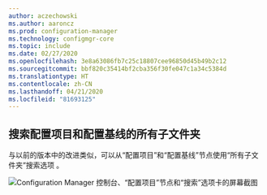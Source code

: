 ```yaml
---
author: aczechowski
ms.author: aaroncz
ms.prod: configuration-manager
ms.technology: configmgr-core
ms.topic: include
ms.date: 02/27/2020
ms.openlocfilehash: 3e8a63086fb7c25c18807cee96850d45b49b2c12
ms.sourcegitcommit: bbf820c35414bf2cba356f30fe047c1a34c5384d
ms.translationtype: HT
ms.contentlocale: zh-CN
ms.lasthandoff: 04/21/2020
ms.locfileid: "81693125"
---
```

## <a name="search-all-subfolders-for-configuration-items-and-configuration-baselines"></a><a name="bkmk_search"></a> 搜索配置项目和配置基线的所有子文件夹

<!--5891241-->

与以前的版本中的改进类似，可以从“配置项目”和“配置基线”节点使用“所有子文件夹”搜索选项    。

![Configuration Manager 控制台、“配置项目”节点和“搜索”选项卡的屏幕截图](../../media/5891241-ci-node-search-all-subfolders.png)
